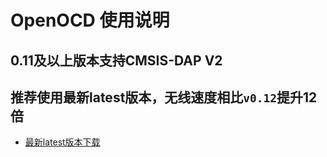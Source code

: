 # OpenOCD 使用说明
## 0.11及以上版本支持CMSIS-DAP V2
## 推荐使用最新latest版本，无线速度相比`v0.12`提升12倍
  * [最新latest版本下载](https://github.com/openocd-org/openocd/releases/tag/latest)
